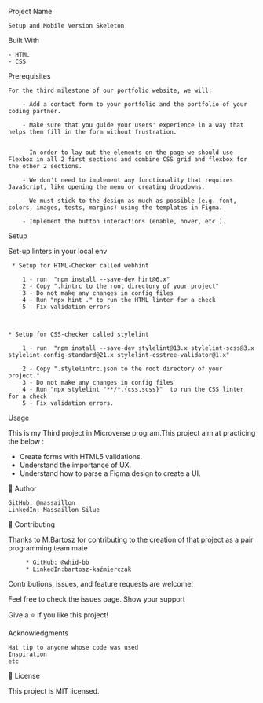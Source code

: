Project Name

    Setup and Mobile Version Skeleton

Built With

    - HTML
    - CSS

Prerequisites

    For the third milestone of our portfolio website, we will:

        - Add a contact form to your portfolio and the portfolio of your coding partner.

        - Make sure that you guide your users' experience in a way that helps them fill in the form without frustration.


        - In order to lay out the elements on the page we should use Flexbox in all 2 first sections and combine CSS grid and flexbox for the other 2 sections.

        - We don't need to implement any functionality that requires JavaScript, like opening the menu or creating dropdowns.

        - We must stick to the design as much as possible (e.g. font, colors, images, tests, margins) using the templates in Figma.

        - Implement the button interactions (enable, hover, etc.).

Setup
     
   Set-up linters in your local env

     * Setup for HTML-Checker called webhint

        1 - run  "npm install --save-dev hint@6.x"
        2 - Copy ".hintrc to the root directory of your project"
        3 - Do not make any changes in config files
        4 - Run "npx hint ." to run the HTML linter for a check
        5 - Fix validation errors


    
    * Setup for CSS-checker called stylelint

        1 - run  "npm install --save-dev stylelint@13.x stylelint-scss@3.x stylelint-config-standard@21.x stylelint-csstree-validator@1.x"

        2 - Copy ".stylelintrc.json to the root directory of your project."
        3 - Do not make any changes in config files
        4 - Run "npx stylelint "**/*.{css,scss}"  to run the CSS linter for a check
        5 - Fix validation errors.

    
Usage

This is my Third project in Microverse program.This project aim at practicing the below :

- Create forms with HTML5 validations.
- Understand the importance of UX.
- Understand how to parse a Figma design to create a UI.



👤 Author

    GitHub: @massaillon
    LinkedIn: Massaillon Silue
    
🤝 Contributing

Thanks to M.Bartosz for contributing to the creation of that project as a pair programming team mate

         * GitHub: @whid-bb
         * LinkedIn:bartosz-kaźmierczak

Contributions, issues, and feature requests are welcome!

Feel free to check the issues page.
Show your support

Give a ⭐️ if you like this project!

Acknowledgments

    Hat tip to anyone whose code was used
    Inspiration
    etc

📝 License

This project is MIT licensed.


    
